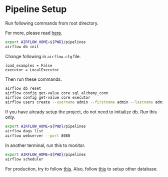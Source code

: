 # Pipeline Setup

Run following commands from root directory.

For more, please read [here](https://airflow.apache.org/docs/apache-airflow/stable/start/local.html).

```bash
export AIRFLOW_HOME=${PWD}/pipelines
airflow db init
```
Change following in `airflow.cfg` file.
```
load_examples = False
executor = LocalExecutor
```

Then run these commands.
```bash
airflow db reset
airflow config get-value core sql_alchemy_conn
airflow config get-value core executor
airflow users create --username admin --firstname admin --lastname admin --role Admin --email admin@admin.org
```

If you have already setup the project, do not need to initialize db. Run this only.
```bash
export AIRFLOW_HOME=${PWD}/pipelines
airflow dags list
airflow webserver --port 8080
```

In another terminal, run this to monitor.
```bash
export AIRFLOW_HOME=${PWD}/pipelines
airflow scheduler
```

For production, try to follow [this](https://airflow.apache.org/docs/apache-airflow/stable/production-deployment.html). Also, follow [this](https://airflow.apache.org/docs/apache-airflow/2.2.3/howto/set-up-database.html) to setup other database.